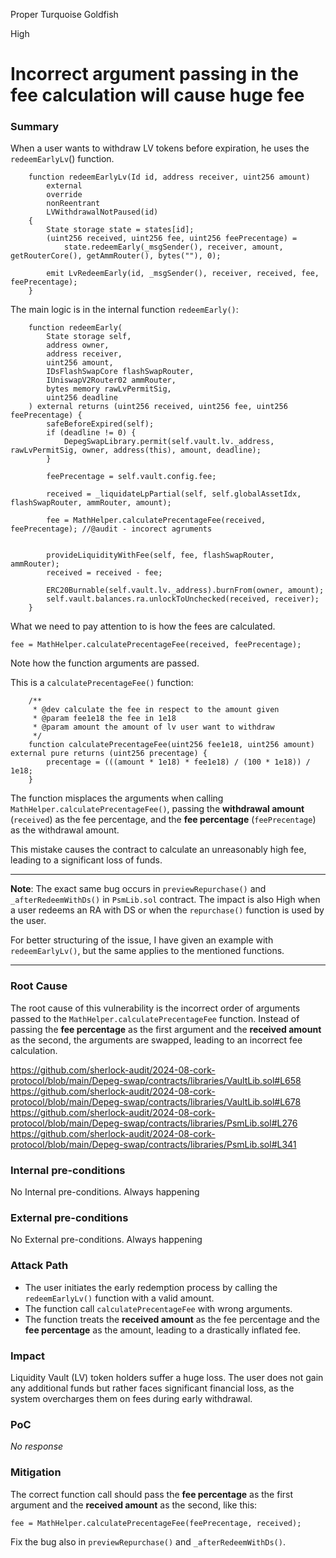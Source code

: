 Proper Turquoise Goldfish

High

# Incorrect argument passing in the fee calculation will cause huge fee

### Summary

When a user wants to withdraw LV tokens before expiration, he uses the `redeemEarlyLv`() function.
```solidity
    function redeemEarlyLv(Id id, address receiver, uint256 amount)
        external
        override
        nonReentrant
        LVWithdrawalNotPaused(id)
    {
        State storage state = states[id];
        (uint256 received, uint256 fee, uint256 feePrecentage) =
            state.redeemEarly(_msgSender(), receiver, amount, getRouterCore(), getAmmRouter(), bytes(""), 0);

        emit LvRedeemEarly(id, _msgSender(), receiver, received, fee, feePrecentage);
    }
```

The main logic is in the internal function `redeemEarly()`:

```solidity
    function redeemEarly(
        State storage self,
        address owner,
        address receiver,
        uint256 amount,
        IDsFlashSwapCore flashSwapRouter,
        IUniswapV2Router02 ammRouter,
        bytes memory rawLvPermitSig,
        uint256 deadline
    ) external returns (uint256 received, uint256 fee, uint256 feePrecentage) {
        safeBeforeExpired(self);
        if (deadline != 0) {
            DepegSwapLibrary.permit(self.vault.lv._address, rawLvPermitSig, owner, address(this), amount, deadline);
        }

        feePrecentage = self.vault.config.fee;

        received = _liquidateLpPartial(self, self.globalAssetIdx, flashSwapRouter, ammRouter, amount);

        fee = MathHelper.calculatePrecentageFee(received, feePrecentage); //@audit - incorect agruments


        provideLiquidityWithFee(self, fee, flashSwapRouter, ammRouter);
        received = received - fee;

        ERC20Burnable(self.vault.lv._address).burnFrom(owner, amount);
        self.vault.balances.ra.unlockToUnchecked(received, receiver);
    }
```

What we need to pay attention to is how the fees are calculated. 
```solidity
fee = MathHelper.calculatePrecentageFee(received, feePrecentage);
```
Note how the function arguments are passed. 

This is a `calculatePrecentageFee()` function:
```solidity
    /**
     * @dev calculate the fee in respect to the amount given
     * @param fee1e18 the fee in 1e18
     * @param amount the amount of lv user want to withdraw
     */
    function calculatePrecentageFee(uint256 fee1e18, uint256 amount) external pure returns (uint256 precentage) {
        precentage = (((amount * 1e18) * fee1e18) / (100 * 1e18)) / 1e18;
    }
```

The function misplaces the arguments when calling `MathHelper.calculatePrecentageFee()`, passing the **withdrawal amount** (`received`) as the fee percentage, and the **fee percentage** (`feePrecentage`) as the withdrawal amount. 

This mistake causes the contract to calculate an unreasonably high fee, leading to a significant loss of funds.

***

**Note**: The exact same bug occurs in `previewRepurchase()` and `_afterRedeemWithDs()` in `PsmLib.sol` contract. The impact is also High when a user redeems an RA with DS or when the `repurchase()` function is used by the user. 

For better structuring of the issue, I have given an example with `redeemEarlyLv()`, but the same applies to the mentioned functions.
***

### Root Cause

The root cause of this vulnerability is the incorrect order of arguments passed to the `MathHelper.calculatePrecentageFee` function. Instead of passing the **fee percentage** as the first argument and the **received amount** as the second, the arguments are swapped, leading to an incorrect fee calculation.

https://github.com/sherlock-audit/2024-08-cork-protocol/blob/main/Depeg-swap/contracts/libraries/VaultLib.sol#L658
https://github.com/sherlock-audit/2024-08-cork-protocol/blob/main/Depeg-swap/contracts/libraries/VaultLib.sol#L678
https://github.com/sherlock-audit/2024-08-cork-protocol/blob/main/Depeg-swap/contracts/libraries/PsmLib.sol#L276
https://github.com/sherlock-audit/2024-08-cork-protocol/blob/main/Depeg-swap/contracts/libraries/PsmLib.sol#L341

### Internal pre-conditions

No Internal pre-conditions. Always happening

### External pre-conditions

No External pre-conditions. Always happening

### Attack Path

- The user initiates the early redemption process by calling the `redeemEarlyLv()` function with a valid amount.
-  The function call `calculatePrecentageFee` with wrong arguments.
- The function treats the **received amount** as the fee percentage and the **fee percentage** as the amount, leading to a drastically inflated fee.

### Impact

Liquidity Vault (LV) token holders suffer a huge loss. The user does not gain any additional funds but rather faces significant financial loss, as the system overcharges them on fees during early withdrawal.

### PoC

_No response_

### Mitigation

The correct function call should pass the **fee percentage** as the first argument and the **received amount** as the second, like this:

```solidity
fee = MathHelper.calculatePrecentageFee(feePrecentage, received);
```

Fix the bug also in `previewRepurchase()` and `_afterRedeemWithDs()`.